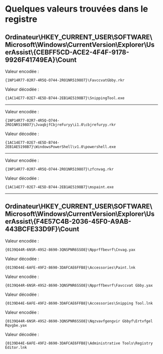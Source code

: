# Quelques valeurs trouvées dans le registre

## Ordinateur\HKEY_CURRENT_USER\SOFTWARE\Microsoft\Windows\CurrentVersion\Explorer\UserAssist\\{CEBFF5CD-ACE2-4F4F-9178-9926F41749EA}\Count

Valeur encodée :

```
{1NP14R77-02R7-4R5Q-O744-2RO1NR5198O7}\FavccvatGbby.rkr
```

Valeur décodée : 

```
{1AC14E77-02E7-4E5D-B744-2EB1AE5198B7}\SnippingTool.exe
```

---

Valeur encodée :

```
{1NP14R77-02R7-4R5Q-O744-2RO1NR5198O7}\JvaqbjfCbjreFuryy\i1.0\cbjrefuryy.rkr
```

Valeur décodée : 

```
{1AC14E77-02E7-4E5D-B744-2EB1AE5198B7}\WindowsPowerShell\v1.0\powershell.exe
```

---

Valeur encodée :

```
{1NP14R77-02R7-4R5Q-O744-2RO1NR5198O7}\zfcnvag.rkr
```

Valeur décodée : 

```
{1AC14E77-02E7-4E5D-B744-2EB1AE5198B7}\mspaint.exe
```

---

## Ordinateur\HKEY_CURRENT_USER\SOFTWARE\Microsoft\Windows\CurrentVersion\Explorer\UserAssist\\{F4E57C4B-2036-45F0-A9AB-443BCFE33D9F}\Count

Valeur encodée :

```
{0139Q44R-6NSR-49S2-8690-3QNSPNR6SSO8}\Npprffbevrf\Cnvag.yax
```

Valeur décodée : 

```
{0139D44E-6AFE-49F2-8690-3DAFCAE6FFB8}\Accessories\Paint.lnk
```

Valeur encodée :

```
{0139Q44R-6NSR-49S2-8690-3QNSPNR6SSO8}\Npprffbevrf\Favccvat Gbby.yax
```

Valeur décodée : 

```
{0139D44E-6AFE-49F2-8690-3DAFCAE6FFB8}\Accessories\Snipping Tool.lnk
```

Valeur encodée :

```
{0139Q44R-6NSR-49S2-8690-3QNSPNR6SSO8}\Nqzvavfgengvir Gbbyf\Ertvfgel Rqvgbe.yax
```

Valeur décodée : 

```
{0139D44E-6AFE-49F2-8690-3DAFCAE6FFB8}\Administrative Tools\Registry Editor.lnk
```
